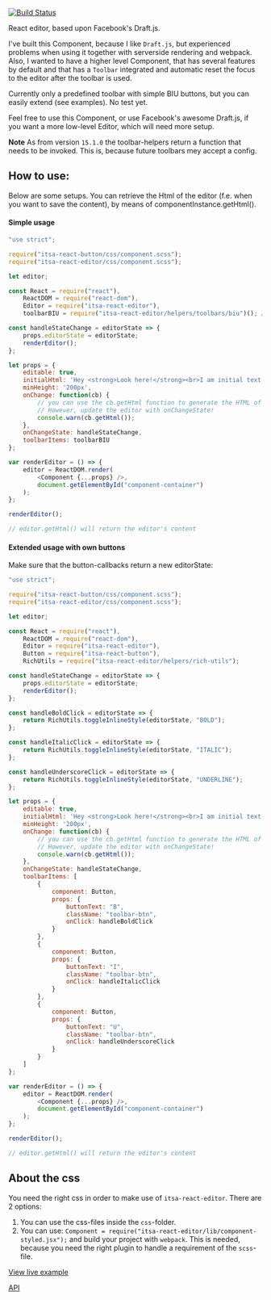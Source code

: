 [![Build Status](https://travis-ci.org/ItsAsbreuk/itsa-react-editor.svg?branch=master)](https://travis-ci.org/ItsAsbreuk/itsa-react-editor)

React editor, based upon Facebook's Draft.js.

I've built this Component, because I like `Draft.js`, but experienced problems when using it together with serverside rendering and webpack. Also, I wanted to have a higher level Component, that has several features by default and that has a `Toolbar` integrated and automatic reset the focus to the editor after the toolbar is used.

Currently only a predefined toolbar with simple BIU buttons, but you can easily extend (see examples). No test yet.

Feel free to use this Component, or use Facebook's awesome Draft.js, if you want a more low-level Editor, which will need more setup.

**Note** As from version `15.1.0` the toolbar-helpers return a function that needs to be invoked. This is, because future toolbars mey accept a config.

## How to use:

Below are some setups. You can retrieve the Html of the editor (f.e. when you want to save the content), by means of componentInstance.getHtml().

#### Simple usage
```js
"use strict";

require("itsa-react-button/css/component.scss");
require("itsa-react-editor/css/component.scss");

let editor;

const React = require("react"),
    ReactDOM = require("react-dom"),
    Editor = require("itsa-react-editor"),
    toolbarBIU = require("itsa-react-editor/helpers/toolbars/biu")(); // invoke!

const handleStateChange = editorState => {
    props.editorState = editorState;
    renderEditor();
};

let props = {
    editable: true,
    initialHtml: 'Hey <strong>Look here!</strong><br>I am initial text...',
    minHeight: '200px',
    onChange: function(cb) {
        // you can use the cb.getHtml function to generate the HTML of the editor.
        // However, update the editor with onChangeState!
        console.warn(cb.getHtml());
    },
    onChangeState: handleStateChange,
    toolbarItems: toolbarBIU
};

var renderEditor = () => {
    editor = ReactDOM.render(
        <Component {...props} />,
        document.getElementById("component-container")
    );
};

renderEditor();

// editor.getHtml() will return the editor's content
```

#### Extended usage with own buttons
Make sure that the button-callbacks return a new editorState:

```js
"use strict";

require("itsa-react-button/css/component.scss");
require("itsa-react-editor/css/component.scss");

let editor;

const React = require("react"),
    ReactDOM = require("react-dom"),
    Editor = require("itsa-react-editor"),
    Button = require("itsa-react-button"),
    RichUtils = require("itsa-react-editor/helpers/rich-utils");

const handleStateChange = editorState => {
    props.editorState = editorState;
    renderEditor();
};

const handleBoldClick = editorState => {
    return RichUtils.toggleInlineStyle(editorState, "BOLD");
};

const handleItalicClick = editorState => {
    return RichUtils.toggleInlineStyle(editorState, "ITALIC");
};

const handleUnderscoreClick = editorState => {
    return RichUtils.toggleInlineStyle(editorState, "UNDERLINE");
};

let props = {
    editable: true,
    initialHtml: 'Hey <strong>Look here!</strong><br>I am initial text...',
    minHeight: '200px',
    onChange: function(cb) {
        // you can use the cb.getHtml function to generate the HTML of the editor.
        // However, update the editor with onChangeState!
        console.warn(cb.getHtml());
    },
    onChangeState: handleStateChange,
    toolbarItems: [
        {
            component: Button,
            props: {
                buttonText: "B",
                className: "toolbar-btn",
                onClick: handleBoldClick
            }
        },
        {
            component: Button,
            props: {
                buttonText: "I",
                className: "toolbar-btn",
                onClick: handleItalicClick
            }
        },
        {
            component: Button,
            props: {
                buttonText: "U",
                className: "toolbar-btn",
                onClick: handleUnderscoreClick
            }
        }
    ]
};

var renderEditor = () => {
    editor = ReactDOM.render(
        <Component {...props} />,
        document.getElementById("component-container")
    );
};

renderEditor();

// editor.getHtml() will return the editor's content
```

## About the css

You need the right css in order to make use of `itsa-react-editor`. There are 2 options:

1. You can use the css-files inside the `css`-folder.
2. You can use: `Component = require("itsa-react-editor/lib/component-styled.jsx");` and build your project with `webpack`. This is needed, because you need the right plugin to handle a requirement of the `scss`-file.


[View live example](http://projects.itsasbreuk.nl/react-components/itsa-editor/component.html)

[API](http://projects.itsasbreuk.nl/react-components/itsa-editor/api/)